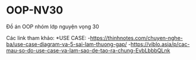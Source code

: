 # OOP-NV30
Đồ án OOP nhóm lớp nguyện vọng 30

Các link tham khảo:
*USE CASE:
-https://thinhnotes.com/chuyen-nghe-ba/use-case-diagram-va-5-sai-lam-thuong-gap/
-https://viblo.asia/p/cac-mau-so-do-use-case-va-lam-sao-de-tao-ra-chung-EvbLbbbQLnk
